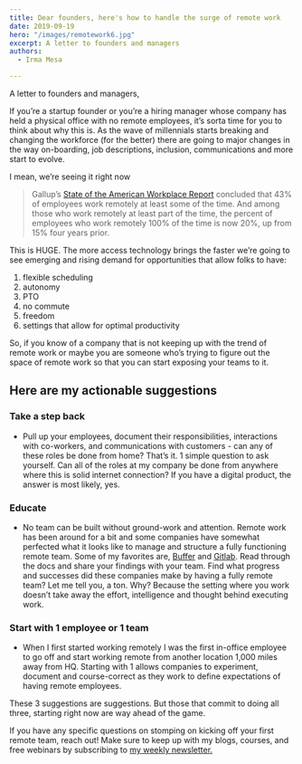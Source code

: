 ```yaml
---
title: Dear founders, here's how to handle the surge of remote work
date: 2019-09-19
hero: "/images/remotework6.jpg"
excerpt: A letter to founders and managers
authors:
  - Irma Mesa

---
```


A letter to founders and managers,

If you’re a startup founder or you’re a hiring manager whose company has held a physical office with no remote employees, it’s sorta time for you to think about why this is. As the wave of millennials starts breaking and changing the workforce (for the better) there are going to major changes in the way on-boarding, job descriptions, inclusion, communications and more start to evolve.

I mean, we’re seeing it right now

> Gallup’s [State of the American Workplace Report](https://www.gallup.com/workplace/238085/state-american-workplace-report-2017.aspx) concluded that 43% of employees work remotely at least some of the time. And among those who work remotely at least part of the time, the percent of employees who work remotely 100% of the time is now 20%, up from 15% four years prior.

This is HUGE. The more access technology brings the faster we’re going to see emerging and rising demand for opportunities that allow folks to have:

1. flexible scheduling
2. autonomy
3. PTO
4. no commute
5. freedom
6. settings that allow for optimal productivity

So, if you know of a company that is not keeping up with the trend of remote work or maybe you are someone who’s trying to figure out the space of remote work so that you can start exposing your teams to it.

## Here are my actionable suggestions

### Take a step back

- Pull up your employees, document their responsibilities, interactions with co-workers, and communications with customers - can any of these roles be done from home? That’s it. 1 simple question to ask yourself. Can all of the roles at my company be done from anywhere where this is solid internet connection? If you have a digital product, the answer is most likely, yes.

### Educate

- No team can be built without ground-work and attention. Remote work has been around for a bit and some companies have somewhat perfected what it looks like to manage and structure a fully functioning remote team. Some of my favorites are, [Buffer](https://remote.co/company/buffer/) and [Gitlab](https://about.gitlab.com/company/culture/all-remote/). Read through the docs and share your findings with your team. Find what progress and successes did these companies make by having a fully remote team? Let me tell you, a ton. Why? Because the setting where you work doesn’t take away the effort, intelligence and thought behind executing work.

### Start with 1 employee or 1 team

- When I first started working remotely I was the first in-office employee to go off and start working remote from another location 1,000 miles away from HQ. Starting with 1 allows companies to experiment, document and course-correct as they work to define expectations of having remote employees.

These 3 suggestions are suggestions. But those that commit to doing all three, starting right now are way ahead of the game.

If you have any specific questions on stomping on kicking off your first remote team, reach out! Make sure to keep up with my blogs, courses, and free webinars by subscribing to [my weekly newsletter.](https://theremotenewbie.substack.com)
